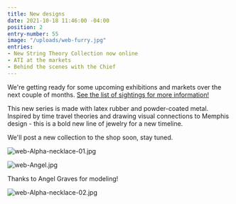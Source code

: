 ```yaml
---
title: New designs
date: 2021-10-18 11:46:00 -04:00
position: 2
entry-number: 55
image: "/uploads/web-furry.jpg"
entries:
- New String Theory Collection now online
- ATI at the markets
- Behind the scenes with the Chief
---
```


We're getting ready for some upcoming exhibitions and markets over the next couple of months.  [See the list of sightings for more information!](https://ancienttruthinvestigators.com/sightings/)

This new series is made with latex rubber and powder-coated metal. Inspired by time travel theories and drawing visual connections to Memphis design - this is a bold new line of jewelry for a new timeline. 

We'll post a new collection to the shop soon, stay tuned.

![web-Alpha-necklace-01.jpg](/uploads/web-Alpha-necklace-01.jpg)

![web-Angel.jpg](/uploads/web-Angel.jpg)

Thanks to Angel Graves for modeling!

![web-Alpha-necklace-02.jpg](/uploads/web-Alpha-necklace-02.jpg)